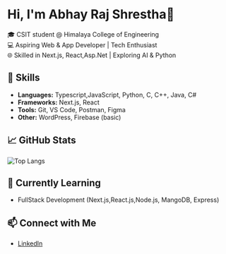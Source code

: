 # Hi, I'm Abhay Raj Shrestha👋

🎓 CSIT student @ Himalaya College of Engineering  
💻 Aspiring Web & App Developer | Tech Enthusiast  
🌐 Skilled in Next.js, React,Asp.Net | Exploring AI & Python  

## 🚀 Skills
- **Languages:** Typescript,JavaScript, Python, C, C++, Java, C#
- **Frameworks:** Next.js, React
- **Tools:** Git, VS Code, Postman, Figma
- **Other:** WordPress, Firebase (basic)

## 📈 GitHub Stats
![Top Langs](https://github-readme-stats.vercel.app/api/top-langs/?username=Abstha002&layout=compact&theme=radical)

## 🌱 Currently Learning
- FullStack Development (Next.js,React.js,Node.js, MangoDB, Express)
  

## 📫 Connect with Me
- [LinkedIn](https://www.linkedin.com/in/abhayshrestha)


<!--
**Abstha002/Abstha002** is a ✨ _special_ ✨ repository because its `README.md` (this file) appears on your GitHub profile.

Here are some ideas to get you started:

- 🔭 I’m currently working on ...
- 🌱 I’m currently learning ...
- 👯 I’m looking to collaborate on ...
- 🤔 I’m looking for help with ...
- 💬 Ask me about ...
- 📫 How to reach me: ...
- 😄 Pronouns: ...
- ⚡ Fun fact: ...
-->

